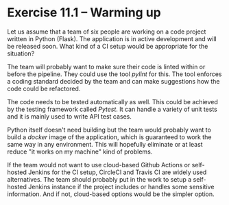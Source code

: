 # Exercise 11.1 – Warming up

Let us assume that a team of six people are working on a code project written in Python (Flask). The application is in active development and will be released soon. What kind of a CI setup would be appropriate for the situation?

The team will probably want to make sure their code is linted within or before the pipeline. They could use the tool *pylint* for this. The tool enforces a coding standard decided by the team and can make suggestions how the code could be refactored.

The code needs to be tested automatically as well. This could be achieved by the testing framework called *Pytest*. It can handle a variety of unit tests and it is mainly used to write API test cases.

Python itself doesn't need building but the team would probably want to build a *docker* image of the application, which is guaranteed to work the same way in any environment. This will hopefully eliminate or at least reduce "it works on my machine" kind of problems.

If the team would not want to use cloud-based Github Actions or self-hosted Jenkins for the CI setup, CircleCI and Travis CI are widely used alternatives. The team should probably put in the work to setup a self-hosted Jenkins instance if the project includes or handles some sensitive information. And if not, cloud-based options would be the simpler option.